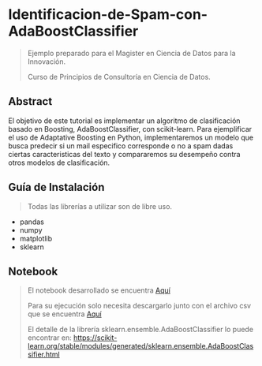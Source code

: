 # Identificacion-de-Spam-con-AdaBoostClassifier

> Ejemplo preparado para el Magister en Ciencia de Datos para la Innovación.
>
> Curso de Principios de Consultoría en Ciencia de Datos.


## Abstract

El objetivo de este tutorial es implementar un algoritmo de clasificación basado en Boosting, AdaBoostClassifier, con scikit-learn. 
Para ejemplificar el uso de Adaptative Boosting en Python, implementaremos un modelo que busca predecir si un mail especifico corresponde o no a spam dadas ciertas caracteristicas del texto y compararemos su desempeño contra otros modelos de clasificación.

## Guía de Instalación

>Todas las librerías a utilizar son de libre uso. 

- pandas
- numpy
- matplotlib
- sklearn

## Notebook

>El notebook desarrollado se encuentra [Aquí](./https://github.com/larayl/Identificacion-de-Spam-con-AdaBoostClassifier/blob/main/Identificacion_de_Spam_con_AdaboostClassifier.ipynb)
>
>Para su ejecución solo necesita descargarlo junto con el archivo csv que se encuentra [Aquí](https://github.com/larayl/Identificacion-de-Spam-con-AdaBoostClassifier/blob/main/spamdata_esl_colnames.csv)
>
>El detalle de la librería sklearn.ensemble.AdaBoostClassifier lo puede encontrar en: https://scikit-learn.org/stable/modules/generated/sklearn.ensemble.AdaBoostClassifier.html
